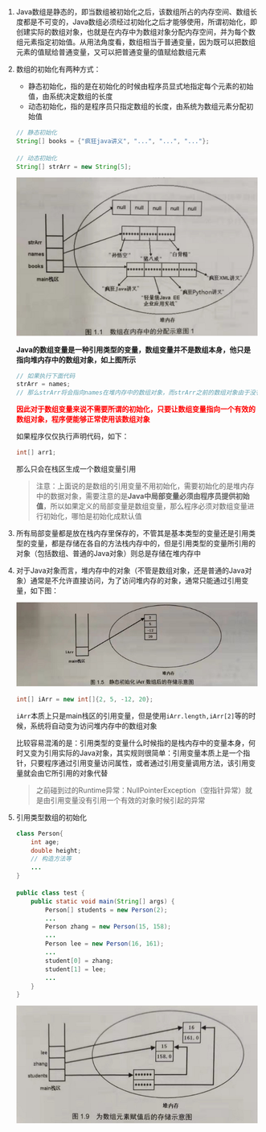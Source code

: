1. Java数组是静态的，即当数组被初始化之后，该数组所占的内存空间、数组长度都是不可变的，Java数组必须经过初始化之后才能够使用，所谓初始化，即创建实际的数组对象，也就是在内存中为数组对象分配内存空间，并为每个数组元素指定初始值。从用法角度看，数组相当于普通变量，因为既可以把数组元素的值赋给普通变量，又可以把普通变量的值赋给数组元素

2. 数组的初始化有两种方式：

   - 静态初始化，指的是在初始化的时候由程序员显式地指定每个元素的初始值，由系统决定数组的长度
   - 动态初始化，指的是程序员只指定数组的长度，由系统为数组元素分配初始值

   ```java
   // 静态初始化
   String[] books = {"疯狂java讲义", "...", "...", "..."};
   
   // 动态初始化
   String[] strArr = new String[5];
   ```

   <img src="../../image/Java/image-20211130214902728.png" alt="image-20211130214902728" style="zoom:60%;" />

   **Java的数组变量是一种引用类型的变量，数组变量并不是数组本身，他只是指向堆内存中的数组对象，如上图所示**

   ```java
   // 如果执行下面代码
   strArr = names;
   // 那么strArr将会指向names在堆内存中的数组对象，而strArr之前的数组对象由于没有引用了，会被Java垃圾回收机制处理掉
   ```

   **<font color=red>因此对于数组变量来说不需要所谓的初始化，只要让数组变量指向一个有效的数组对象，程序便能够正常使用该数组对象</font>**

   如果程序仅仅执行声明代码，如下：

   ```java
   int[] arr1;
   ```

   那么只会在栈区生成一个数组变量引用

   

   > 注意：上面说的是数组的引用变量不用初始化，需要初始化的是堆内存中的数据对象，需要注意的是**Java中局部变量必须由程序员提供初始值**，所以如果定义的局部变量是数组变量，那么程序必须对数组变量进行初始化，哪怕是初始化成默认值



3. 所有局部变量都是放在栈内存里保存的，不管其是基本类型的变量还是引用类型的变量，都是存储在各自的方法栈内存中的，但是引用类型的变量所引用的对象（包括数组、普通的Java对象）则总是存储在堆内存中

4. 对于Java对象而言，堆内存中的对象（不管是数组对象，还是普通的Java对象）通常是不允许直接访问，为了访问堆内存的对象，通常只能通过引用变量，如下图：

   ![image-20211130221600994](../../image/Java/image-20211130221600994.png)

   ```java
   int[] iArr = new int[]{2, 5, -12, 20};
   ```

   `iArr`本质上只是main栈区的引用变量，但是使用`iArr.length,iArr[2]`等的时候，系统将自动变为访问堆内存中的数组对象

   比较容易混淆的是：引用类型的变量什么时候指的是栈内存中的变量本身，何时又变为引用实际的Java对象，其实规则很简单：引用变量本质上是一个指针，只要程序通过引用变量访问属性，或者通过引用变量调用方法，该引用变量就会由它所引用的对象代替

   > 之前碰到过的Runtime异常：NullPointerException（空指针异常）就是由引用变量没有引用一个有效的对象时候引起的异常



5. 引用类型数组的初始化

   ```java
   class Person{
       int age;
       double height;
       // 构造方法等
       ...
   }
   
   public class test {
       public static void main(String[] args) {
           Person[] students = new Person(2);
           ...
           Person zhang = new Person(15, 158);
           ...
           Person lee = new Person(16, 161);
           ...
           student[0] = zhang;
           student[1] = lee;
           ...
       }
   }
   ```

   <img src="../../image/Java/image-20211130222753007.png" alt="image-20211130222753007" style="zoom:80%;" />

   